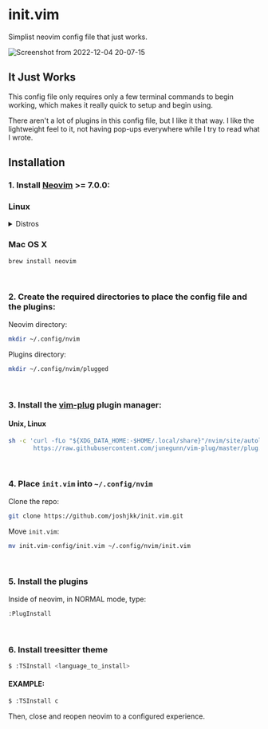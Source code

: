 # init.vim
Simplist neovim config file that just works.

![Screenshot from 2022-12-04 20-07-15](https://user-images.githubusercontent.com/97398293/205513136-5b8f8034-2054-4c7c-a43d-db9d0abe27c6.png)

## It Just Works
This config file only requires only a few terminal commands to begin working, which makes it really quick to setup and begin using.

There aren't a lot of plugins in this config file, but I like it that way. I like the lightweight feel to it, not having pop-ups everywhere while I try to read what I wrote.

## Installation

### 1. Install [Neovim](https://github.com/neovim/neovim) >= 7.0.0:

### Linux

<details>
<summary>Distros</summary>

#### Debian

``` bash
sudo snap install --classic neovim
```
#### Fedora 

``` bash
sudo dnf install neovim
```

#### Arch

``` bash
sudo pacman -S neovim
```

</details>

### Mac OS X

``` bash
brew install neovim
```

<br>

### 2. Create the required directories to place the config file and the plugins:

Neovim directory:

``` bash
mkdir ~/.config/nvim
```

Plugins directory:

``` bash
mkdir ~/.config/nvim/plugged
```

<br>

### 3. Install the [vim-plug](https://github.com/junegunn/vim-plug) plugin manager:

#### Unix, Linux

``` bash
sh -c 'curl -fLo "${XDG_DATA_HOME:-$HOME/.local/share}"/nvim/site/autoload/plug.vim --create-dirs \
       https://raw.githubusercontent.com/junegunn/vim-plug/master/plug.vim'
```

<br>

### 4. Place ```init.vim``` into ```~/.config/nvim```

Clone the repo:

``` bash
git clone https://github.com/joshjkk/init.vim.git
```

Move ```init.vim```:

``` bash
mv init.vim-config/init.vim ~/.config/nvim/init.vim
```

<br>

### 5. Install the plugins

Inside of neovim, in NORMAL mode, type:

``` bash
:PlugInstall
```

<br>

### 6. Install treesitter theme

``` bash
$ :TSInstall <language_to_install>
```

#### EXAMPLE:

``` bash
$ :TSInstall c
```

Then, close and reopen neovim to a configured experience.
